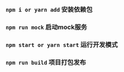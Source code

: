 ### `npm i or yarn add` 安装依赖包

### `npm run mock` 启动mock服务

### `npm start or yarn start` 运行开发模式

### `npm run build` 项目打包发布

